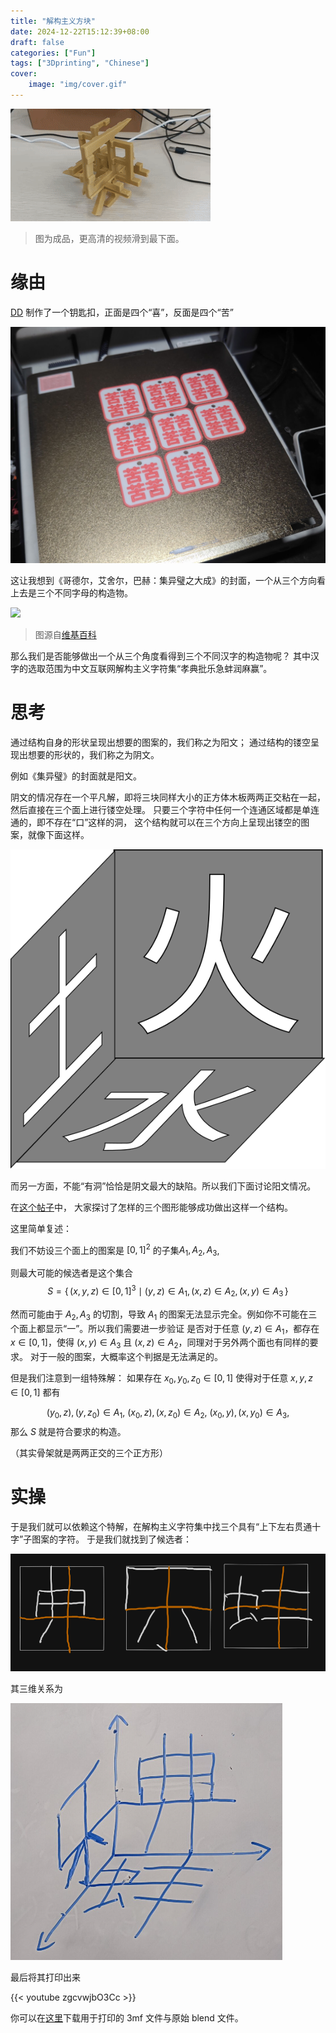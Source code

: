 ```yaml
---
title: "解构主义方块"
date: 2024-12-22T15:12:39+08:00
draft: false
categories: ["Fun"]
tags: ["3Dprinting", "Chinese"]
cover:
    image: "img/cover.gif"
---
```


![](img/cover.gif)

> 图为成品，更高清的视频滑到最下面。


# 缘由

[DD](https://gitee.com/DD321) 制作了一个钥匙扣，正面是四个“喜”，反面是四个“苦”

![](img/ku.png)

这让我想到《哥德尔，艾舍尔，巴赫：集异璧之大成》的封面，一个从三个方向看上去是三个不同字母的构造物。

![](https://upload.wikimedia.org/wikipedia/en/8/8b/Godel%2C_Escher%2C_Bach_%28first_edition%29.jpg)
> 图源自[维基百科](https://en.wikipedia.org/wiki/G%C3%B6del,_Escher,_Bach)

那么我们是否能够做出一个从三个角度看得到三个不同汉字的构造物呢？
其中汉字的选取范围为中文互联网解构主义字符集“孝典批乐急蚌润麻赢”。

# 思考

通过结构自身的形状呈现出想要的图案的，我们称之为阳文；
通过结构的镂空呈现出想要的形状的，我们称之为阴文。

例如《集异璧》的封面就是阳文。

阴文的情况存在一个平凡解，即将三块同样大小的正方体木板两两正交粘在一起，
然后直接在三个面上进行镂空处理。
只要三个字符中任何一个连通区域都是单连通的，即不存在“口”这样的洞，
这个结构就可以在三个方向上呈现出镂空的图案，就像下面这样。

![](img/yinwen.svg)

而另一方面，不能“有洞”恰恰是阴文最大的缺陷。所以我们下面讨论阳文情况。

在[这个帖子](https://math.stackexchange.com/questions/2389560/cover-of-g%C3%B6del-escher-bach)中，
大家探讨了怎样的三个图形能够成功做出这样一个结构。

这里简单复述：

我们不妨设三个面上的图案是 $[0,1]^2$ 的子集$A_1, A_2, A_3$,

则最大可能的候选者是这个集合
$$
S = \{\,(x,y,z)\in [0,1]^3\mid (y,z)\in A_1, (x,z)\in A_2, (x,y)\in A_3\,\}
$$

然而可能由于 $A_2, A_3$ 的切割，导致 $A_1$
的图案无法显示完全。例如你不可能在三个面上都显示“一”。所以我们需要进一步验证
是否对于任意 $(y,z)\in A_1$，都存在$x\in [0,1]$，使得
$(x,y)\in A_3$ 且 $(x,z)\in A_2$，同理对于另外两个面也有同样的要求。
对于一般的图案，大概率这个判据是无法满足的。

但是我们注意到一组特殊解：
如果存在 $x_0, y_0, z_0 \in [0,1]$ 使得对于任意 $x,y,z\in [0,1]$ 都有

$$(y_0, z), (y,z_0)\in A_1, \  (x_0, z),(x, z_0)\in A_2, \  (x_0,y),(x,y_0)\in A_3,$$
那么 $S$ 就是符合要求的构造。

（其实骨架就是两两正交的三个正方形）

# 实操

于是我们就可以依赖这个特解，在解构主义字符集中找三个具有“上下左右贯通十字”子图案的字符。
于是我们就找到了候选者：

![](img/key_stroke.png)

其三维关系为

![](img/3d.png)

最后将其打印出来

{{< youtube zgcvwjbO3Cc >}}

你可以在[这里](https://makerworld.com.cn/zh/models/752307)下载用于打印的 3mf 文件与原始 blend 文件。
